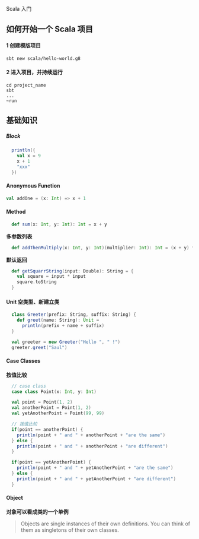 Scala 入门

## 如何开始一个 Scala 项目

#### 1 创建模版项目

```
sbt new scala/hello-world.g8
```

#### 2 进入项目，并持续运行

```
cd project_name
sbt
...
~run
```

## 基础知识

##### Block

```scala
  println({
    val x = 9
    x + 1
    "xxx"
  })
```

#### Anonymous Function

```scala
val addOne = (x: Int) => x + 1
```

#### Method

```scala
  def sum(x: Int, y: Int): Int = x + y
```

**多参数列表**

```scala
  def addThenMultiply(x: Int, y: Int)(multiplier: Int): Int = (x + y) * multiplier
```

**默认返回**

```scala
  def getSquarrString(input: Double): String = {
    val square = input * input
    square.toString
  }

```

#### Unit 空类型、新建立类

```scala
  class Greeter(prefix: String, suffix: String) {
    def greet(name: String): Unit =
      println(prefix + name + suffix)
  }

  val greeter = new Greeter("Hello ", " !")
  greeter.greet("Saul")
```

#### Case Classes

**按值比较**

```scala
  // case class
  case class Point(x: Int, y: Int)

  val point = Point(1, 2)
  val anotherPoint = Point(1, 2)
  val yetAnotherPoint = Point(99, 99)

  // 按值比较
  if(point == anotherPoint) {
    println(point + " and " + anotherPoint + "are the same")
  } else {
    println(point + " and " + anotherPoint + "are different")
  }

  if(point == yetAnotherPoint) {
    println(point + " and " + yetAnotherPoint + "are the same")
  } else {
    println(point + " and " + yetAnotherPoint + "are different")
  }

```

#### Object

**对象可以看成类的一个单例**

> Objects are single instances of their own definitions. You can think of them as singletons of their own classes.












